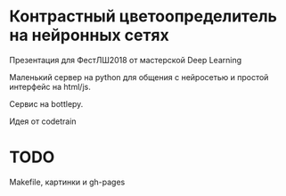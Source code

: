 # Контрастный цветоопределитель на нейронных сетях

Презентация для ФестЛШ2018 от мастерской Deep Learning

Маленький сервер на python для общения с нейросетью и простой интерфейс на html/js.

Сервис на bottlepy.

Идея от codetrain

# TODO

Makefile, картинки и gh-pages
